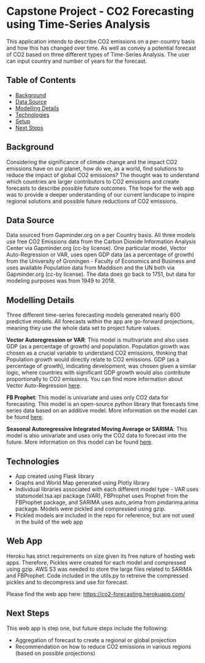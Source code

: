 # Capstone Project - CO2 Forecasting using Time-Series Analysis
This application intends to describe CO2 emissions on a per-country basis and how this has changed over time. As well as convey a potential forecast of CO2 based on three different types of Time-Series Analysis.
The user can input country and number of years for the forecast.

## Table of Contents
* [Background](Background)
* [Data Source](Data_Source)
* [Modelling Details](Modelling_Details)
* [Technologies](Technologies)
* [Setup](Setup)
* [Next Steps](Next_Steps)

## Background
Considering the significance of climate change and the impact CO2 emissions have on our planet, how do we, as a world, find solutions to reduce the impact of global CO2 emissions?
The thought was to understand which countries are larger contributors to CO2 emissions and create forecasts to describe possible future outcomes. The hope for the web app was to provide a deeper understanding of our current landscape to inspire regional solutions and possible future reductions of CO2 emissions. 

## Data Source
Data sourced from Gapminder.org on a per Country basis. All three models use free CO2 Emissions data from the Carbon Dioxide Information Analysis Center via Gapminder.org (cc-by license).  One particular model, Vector Auto-Regression or VAR, uses open GDP data (as a percentage of growth) from the University of Groningen - Faculty of Economics and Business and uses available Population data from Maddison and the UN both via Gapminder.org (cc-by license).
The data does go back to 1751, but data for modeling purposes was from 1949 to 2018.

## Modelling Details
Three different time-series forecasting models generated nearly 600 predictive models. All forecasts within the app are go-forward projections, meaning they use the whole data set to project future values.

**Vector Autoregression or VAR**: This model is multivariate and also uses GDP (as a percentage of growth) and population. Population growth was chosen as a crucial variable to understand CO2 emissions, thinking that Population growth would directly relate to CO2 emissions. GDP (as a percentage of growth), indicating development, was chosen given a similar logic, where countries with significant GDP growth would also contribute proportionally to CO2 emissions.  You can find more information about Vector Auto-Regression [here](https://en.wikipedia.org/wiki/Vector_autoregression).

**FB Prophet**: This model is univariate and uses only CO2 data for forecasting. This model is an open-source python library that forecasts time series data based on an additive model. More information on the model can be found [here](https://facebook.github.io/prophet/#:~:text=Forecasting%20at%20scale.&text=Prophet%20is%20a%20procedure%20for,daily%20seasonality%2C%20plus%20holiday%20effects.&text=Prophet%20is%20open%20source%20software%20released%20by%20Facebook's%20Core%20Data%20Science%20team.).

**Seasonal Autoregressive Integrated Moving Average or SARIMA**: This model is also univariate and uses only the CO2 data to forecast into the future. More information on this model can be found [here](https://en.wikipedia.org/wiki/Autoregressive_integrated_moving_average).

## Technologies
* App created using Flask library
* Graphs and World Map generated using Plotly library
* Individual libraries associated with each different model type - VAR uses statsmodel.tsa.api package (VAR), FBProphet uses Prophet from the FBProphet package, and SARIMA uses auto_arima from pmdarima.arima package. Models were pickled and compressed using gzip.
* Pickled models are included in the repo for reference, but are not used in the build of the web app


## Web App
Heroku has strict requirements on size given its free nature of hosting web apps. Therefore, Pickles were created for each model and compressed using gzip. AWS S3 was needed to store the large files related to SARIMA and FBProphet. Code included in the utils.py to retreive the compressed pickles and to decompress and use for forecast. 

Please find the web app here: https://co2-forecasting.herokuapp.com/

## Next Steps
This web app is step one, but future steps include the following:
* Aggregation of forecast to create a regional or global projection
* Recommendation on how to reduce CO2 emissions in various regions (based on possible projections)

